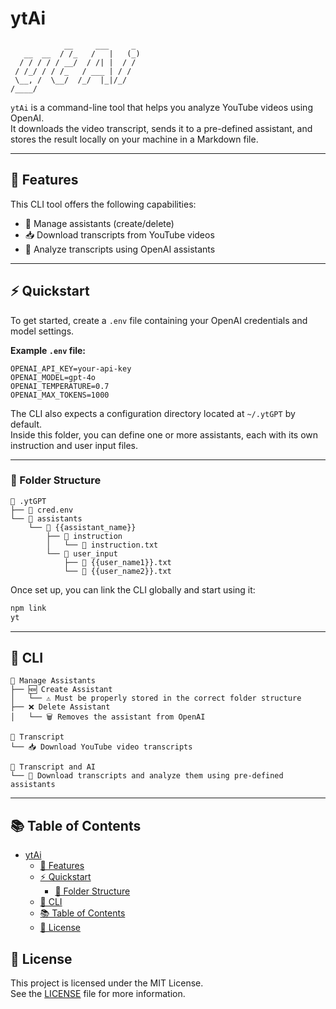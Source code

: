 # ytAi

```
            __     ___     _ 
   __  __  / /_   /   |   (_)
  / / / / / __/  / /| |  / / 
 / /_/ / / /_   / ___ | / /  
 \__, /  \__/  /_/  |_|/_/   
/____/                       
```

`ytAi` is a command-line tool that helps you analyze YouTube videos using OpenAI.  
It downloads the video transcript, sends it to a pre-defined assistant, and stores the result locally on your machine in a Markdown file.

---

## 🚀 Features

This CLI tool offers the following capabilities:

- 🧠 Manage assistants (create/delete)
- 📥 Download transcripts from YouTube videos
- 🤖 Analyze transcripts using OpenAI assistants

---

## ⚡ Quickstart

To get started, create a `.env` file containing your OpenAI credentials and model settings.

**Example `.env` file:**

```env
OPENAI_API_KEY=your-api-key
OPENAI_MODEL=gpt-4o
OPENAI_TEMPERATURE=0.7
OPENAI_MAX_TOKENS=1000
```

The CLI also expects a configuration directory located at `~/.ytGPT` by default.  
Inside this folder, you can define one or more assistants, each with its own instruction and user input files.

---

### 📁 Folder Structure

```
📁 .ytGPT
├── 📄 cred.env
└── 📁 assistants
    └── 📁 {{assistant_name}}
        ├── 📁 instruction
        │   └── 📝 instruction.txt
        └── 📁 user_input
            ├── 📝 {{user_name1}}.txt
            └── 📝 {{user_name2}}.txt
```

Once set up, you can link the CLI globally and start using it:

```bash
npm link
yt
```

---

## 🧪 CLI

```
📂 Manage Assistants
├── 🆕 Create Assistant
│   └── ⚠️ Must be properly stored in the correct folder structure
├── ❌ Delete Assistant
│   └── 🗑️ Removes the assistant from OpenAI

📂 Transcript
└── 📥 Download YouTube video transcripts

📂 Transcript and AI
└── 🤖 Download transcripts and analyze them using pre-defined assistants
```

---

## 📚 Table of Contents

- [ytAi](#ytai)
  - [🚀 Features](#-features)
  - [⚡ Quickstart](#-quickstart)
    - [📁 Folder Structure](#-folder-structure)
  - [🧪 CLI](#-cli)
  - [📚 Table of Contents](#-table-of-contents)
  - [📄 License](#-license)


## 📄 License

This project is licensed under the MIT License.  
See the [LICENSE](LICENSE) file for more information.